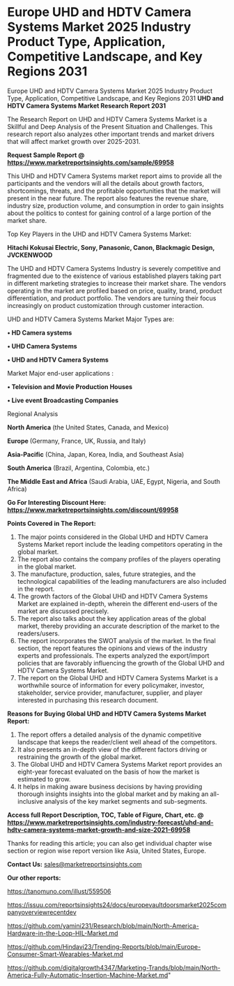 # Europe UHD and HDTV Camera Systems Market 2025 Industry Product Type, Application, Competitive Landscape, and Key Regions 2031
Europe UHD and HDTV Camera Systems Market 2025 Industry Product Type, Application, Competitive Landscape, and Key Regions 2031
<strong>UHD and HDTV Camera Systems Market Research Report 2031</strong>

The Research Report on UHD and HDTV Camera Systems Market is a Skillful and Deep Analysis of the Present Situation and Challenges. This research report also analyzes other important trends and market drivers that will affect market growth over 2025-2031.

<strong>Request Sample Report @ <a href=https://www.marketreportsinsights.com/sample/69958>https://www.marketreportsinsights.com/sample/69958</a></strong>

This UHD and HDTV Camera Systems market report aims to provide all the participants and the vendors will all the details about growth factors, shortcomings, threats, and the profitable opportunities that the market will present in the near future. The report also features the revenue share, industry size, production volume, and consumption in order to gain insights about the politics to contest for gaining control of a large portion of the market share.

Top Key Players in the UHD and HDTV Camera Systems Market:

<strong>Hitachi Kokusai Electric, Sony, Panasonic, Canon, Blackmagic Design, JVCKENWOOD</strong>

The UHD and HDTV Camera Systems Industry is severely competitive and fragmented due to the existence of various established players taking part in different marketing strategies to increase their market share. The vendors operating in the market are profiled based on price, quality, brand, product differentiation, and product portfolio. The vendors are turning their focus increasingly on product customization through customer interaction.

UHD and HDTV Camera Systems Market Major Types are:

<strong>• HD Camera systems

• UHD Camera Systems

• UHD and HDTV Camera Systems</strong>

Market Major end-user applications :

<strong>• Television and Movie Production Houses

• Live event Broadcasting Companies</strong>

Regional Analysis

</u><strong><b>North America</b></strong> (the United States, Canada, and Mexico)

<strong><b>Europe </b></strong>(Germany, France, UK, Russia, and Italy)

<strong><b>Asia-Pacific</b></strong> (China, Japan, Korea, India, and Southeast Asia)

<strong><b>South America</b></strong> (Brazil, Argentina, Colombia, etc.)

<strong><b>The Middle East and Africa</b></strong> (Saudi Arabia, UAE, Egypt, Nigeria, and South Africa)

<strong>Go For Interesting Discount Here: <a href=https://www.marketreportsinsights.com/discount/69958>https://www.marketreportsinsights.com/discount/69958</a></strong>

<strong>Points Covered in The Report:</strong>
<ol>
  <li>The major points considered in the Global UHD and HDTV Camera Systems Market report include the leading competitors operating in the global market.</li>
  <li>The report also contains the company profiles of the players operating in the global market.</li>
  <li>The manufacture, production, sales, future strategies, and the technological capabilities of the leading manufacturers are also included in the report.</li>
  <li>The growth factors of the Global UHD and HDTV Camera Systems Market are explained in-depth, wherein the different end-users of the market are discussed precisely.</li>
  <li>The report also talks about the key application areas of the global market, thereby providing an accurate description of the market to the readers/users.</li>
  <li>The report incorporates the SWOT analysis of the market. In the final section, the report features the opinions and views of the industry experts and professionals. The experts analyzed the export/import policies that are favorably influencing the growth of the Global UHD and HDTV Camera Systems Market.</li>
  <li>The report on the Global UHD and HDTV Camera Systems Market is a worthwhile source of information for every policymaker, investor, stakeholder, service provider, manufacturer, supplier, and player interested in purchasing this research document.</li>
</ol>
<strong>Reasons for Buying Global UHD and HDTV Camera Systems Market Report:</strong>

<ol>
  <li>The report offers a detailed analysis of the dynamic competitive landscape that keeps the reader/client well ahead of the competitors.</li>
  <li>It also presents an in-depth view of the different factors driving or restraining the growth of the global market.</li>
  <li>The Global UHD and HDTV Camera Systems Market report provides an eight-year forecast evaluated on the basis of how the market is estimated to grow.</li>
  <li>It helps in making aware business decisions by having providing thorough insights insights into the global market and by making an all-inclusive analysis of the key market segments and sub-segments.</li>
</ol>
<strong>Access full Report Description, TOC, Table of Figure, Chart, etc. @ <a href=https://www.marketreportsinsights.com/industry-forecast/uhd-and-hdtv-camera-systems-market-growth-and-size-2021-69958>https://www.marketreportsinsights.com/industry-forecast/uhd-and-hdtv-camera-systems-market-growth-and-size-2021-69958</a></strong>


Thanks for reading this article; you can also get individual chapter wise section or region wise report version like Asia, United States, Europe.

<strong>Contact Us:</strong>
sales@marketreportsinsights.com

<strong>Our other reports:</strong>

<a href=https://tanomuno.com/illust/559506>https://tanomuno.com/illust/559506</a>

<a href=https://issuu.com/reportsinsights24/docs/europevaultdoorsmarket2025companyoverviewrecentdev>https://issuu.com/reportsinsights24/docs/europevaultdoorsmarket2025companyoverviewrecentdev</a>

<a href=https://github.com/yamini231/Research/blob/main/North-America-Hardware-in-the-Loop-HIL-Market.md>https://github.com/yamini231/Research/blob/main/North-America-Hardware-in-the-Loop-HIL-Market.md</a>

<a href=https://github.com/Hindavi23/Trending-Reports/blob/main/Europe-Consumer-Smart-Wearables-Market.md>https://github.com/Hindavi23/Trending-Reports/blob/main/Europe-Consumer-Smart-Wearables-Market.md</a>

<a href=https://github.com/digitalgrowth4347/Marketing-Trands/blob/main/North-America-Fully-Automatic-Insertion-Machine-Market.md>https://github.com/digitalgrowth4347/Marketing-Trands/blob/main/North-America-Fully-Automatic-Insertion-Machine-Market.md</a>"
